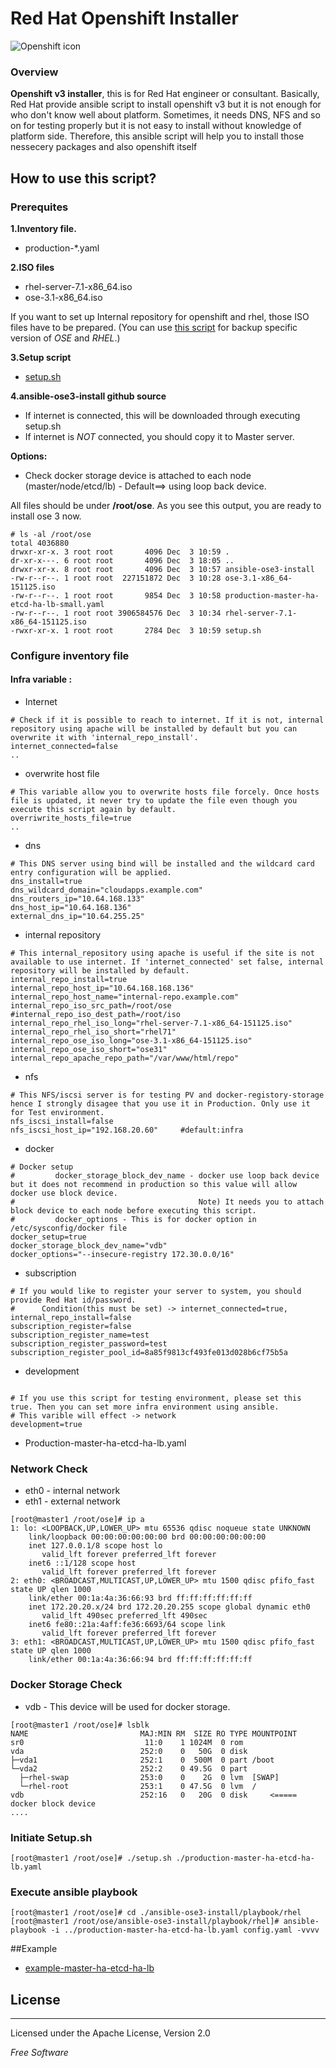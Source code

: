 # Red Hat Openshift Installer

![Openshift icon](https://upload.wikimedia.org/wikipedia/en/3/3a/OpenShift-LogoType.svg)

### Overview

**Openshift v3 installer**, this is for Red Hat engineer or consultant.
Basically, Red Hat provide ansible script to install openshift v3 but it is not enough for who don't know well about platform. Sometimes, it needs DNS, NFS and so on for testing properly but it is not easy to install without knowledge of platform side.
Therefore, this ansible script will help you to install those nessecery packages and also openshift itself


## How to use this script?

### Prerequites


**1.Inventory file.**

* production-*.yaml 

**2.ISO files**

* rhel-server-7.1-x86_64.iso
* ose-3.1-x86_64.iso

If you want to set up Internal repository for openshift and rhel, those ISO files have to be prepared.
(You can use [this script](https://github.com/Jooho/rhep_tools/blob/master/backup_ose3_repos.sh) for backup specific version of *OSE* and *RHEL*.)


**3.Setup script**

* [setup.sh](https://github.com/Jooho/ansible-ose3-install/blob/master/shell/setup.sh)

**4.ansible-ose3-install github source**

* If internet is connected, this will be downloaded through executing setup.sh
* If internet is *NOT* connected, you should copy it to Master server.

**Options:**	

* Check docker storage device is attached to each node (master/node/etcd/lb) - Default==> using loop back device.
	
All files should be under **/root/ose**. As you see this output, you are ready to install ose 3 now. 

```
# ls -al /root/ose
total 4036880
drwxr-xr-x. 3 root root       4096 Dec  3 10:59 .
dr-xr-x---. 6 root root       4096 Dec  3 18:05 ..
drwxr-xr-x. 8 root root       4096 Dec  3 10:57 ansible-ose3-install
-rw-r--r--. 1 root root  227151872 Dec  3 10:28 ose-3.1-x86_64-151125.iso
-rw-r--r--. 1 root root       9854 Dec  3 10:58 production-master-ha-etcd-ha-lb-small.yaml
-rw-r--r--. 1 root root 3906584576 Dec  3 10:34 rhel-server-7.1-x86_64-151125.iso
-rwxr-xr-x. 1 root root       2784 Dec  3 10:59 setup.sh 

```



### Configure inventory file

#### Infra variable :
* Internet 

~~~
# Check if it is possible to reach to internet. If it is not, internal repository using apache will be installed by default but you can overwrite it with 'internal_repo_install'.
internet_connected=false 
..
~~~

* overwrite host file

~~~
# This variable allow you to overwrite hosts file forcely. Once hosts file is updated, it never try to update the file even though you execute this script again by default. 
overriwrite_hosts_file=true
..
~~~

* dns 

~~~
# This DNS server using bind will be installed and the wildcard card entry configuration will be applied.
dns_install=true
dns_wildcard_domain="cloudapps.example.com"
dns_routers_ip="10.64.168.133"
dns_host_ip="10.64.168.136"
external_dns_ip="10.64.255.25"
~~~

* internal repository

~~~
# This internal_repository using apache is useful if the site is not available to use internet. If 'internet_connected' set false, internal repository will be installed by default.
internal_repo_install=true
internal_repo_host_ip="10.64.168.168.136"
internal_repo_host_name="internal-repo.example.com"
internal_repo_iso_src_path=/root/ose
#internal_repo_iso_dest_path=/root/iso
internal_repo_rhel_iso_long="rhel-server-7.1-x86_64-151125.iso"
internal_repo_rhel_iso_short="rhel71"
internal_repo_ose_iso_long="ose-3.1-x86_64-151125.iso"
internal_repo_ose_iso_short="ose31"
internal_repo_apache_repo_path="/var/www/html/repo"
~~~

* nfs

~~~
# This NFS/iscsi server is for testing PV and docker-registory-storage hence I strongly disagee that you use it in Production. Only use it for Test environment.
nfs_iscsi_install=false
nfs_iscsi_host_ip="192.168.20.60"     #default:infra
~~~

* docker

~~~
# Docker setup 
#         docker_storage_block_dev_name - docker use loop back device but it does not recommend in production so this value will allow docker use block device.
#                                         Note) It needs you to attach block device to each node before executing this script.
#         docker_options - This is for docker option in /etc/sysconfig/docker file
docker_setup=true
docker_storage_block_dev_name="vdb"
docker_options="--insecure-registry 172.30.0.0/16"
~~~

* subscription

~~~
# If you would like to register your server to system, you should provide Red Hat id/password.
#      Condition(this must be set) -> internet_connected=true, internal_repo_install=false
subscription_register=false
subscription_register_name=test
subscription_register_password=test
subscription_register_pool_id=8a85f9813cf493fe013d028b6cf75b5a
~~~

* development

~~~

# If you use this script for testing environment, please set this true. Then you can set more infra environment using ansible.
# This varible will effect -> network
development=true
~~~

 - Production-master-ha-etcd-ha-lb.yaml

### Network Check

* eth0 - internal network
* eth1 - external network

```
[root@master1 /root/ose]# ip a
1: lo: <LOOPBACK,UP,LOWER_UP> mtu 65536 qdisc noqueue state UNKNOWN
    link/loopback 00:00:00:00:00:00 brd 00:00:00:00:00:00
    inet 127.0.0.1/8 scope host lo
       valid_lft forever preferred_lft forever
    inet6 ::1/128 scope host
       valid_lft forever preferred_lft forever
2: eth0: <BROADCAST,MULTICAST,UP,LOWER_UP> mtu 1500 qdisc pfifo_fast state UP qlen 1000
    link/ether 00:1a:4a:36:66:93 brd ff:ff:ff:ff:ff:ff
    inet 172.20.20.x/24 brd 172.20.20.255 scope global dynamic eth0
       valid_lft 490sec preferred_lft 490sec
    inet6 fe80::21a:4aff:fe36:6693/64 scope link
       valid_lft forever preferred_lft forever
3: eth1: <BROADCAST,MULTICAST,UP,LOWER_UP> mtu 1500 qdisc pfifo_fast state UP qlen 1000
    link/ether 00:1a:4a:36:66:94 brd ff:ff:ff:ff:ff:ff
```


### Docker Storage Check

* vdb - This device will be used for docker storage.

```
[root@master1 /root/ose]# lsblk
NAME                         MAJ:MIN RM  SIZE RO TYPE MOUNTPOINT
sr0                           11:0    1 1024M  0 rom
vda                          252:0    0   50G  0 disk
├─vda1                       252:1    0  500M  0 part /boot
└─vda2                       252:2    0 49.5G  0 part
  ├─rhel-swap                253:0    0    2G  0 lvm  [SWAP]
  └─rhel-root                253:1    0 47.5G  0 lvm  /
vdb                          252:16   0   20G  0 disk     <===== docker block device
....
```


### Initiate Setup.sh 
```
[root@master1 /root/ose]# ./setup.sh ./production-master-ha-etcd-ha-lb.yaml
```

### Execute ansible playbook
```
[root@master1 /root/ose]# cd ./ansible-ose3-install/playbook/rhel
[root@master1 /root/ose/ansible-ose3-install/playbook/rhel]# ansible-playbook -i ../production-master-ha-etcd-ha-lb.yaml config.yaml -vvvv
```

##Example
- [example-master-ha-etcd-ha-lb](https://github.com/Jooho/ansible-ose3-install/blob/master/docs/example-master-ha-etcd-ha-lb.md)

License
---
---
Licensed under the Apache License, Version 2.0

*Free Software*
